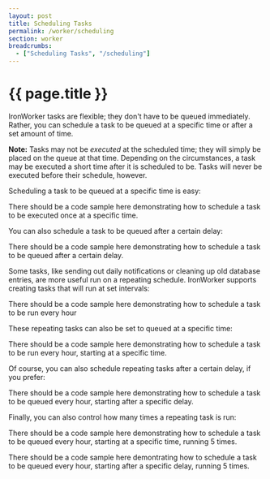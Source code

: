 ```yaml
---
layout: post
title: Scheduling Tasks
permalink: /worker/scheduling
section: worker
breadcrumbs:
  - ["Scheduling Tasks", "/scheduling"]
---
```


# {{ page.title }}

IronWorker tasks are flexible; they don't have to be queued immediately. Rather, you can schedule a task to be queued at a specific time or after a set amount of time.

<div class="alert">
<p><strong>Note:</strong> Tasks may not be <em>executed</em> at the scheduled time; they will simply be placed on the queue at that time. Depending on the circumstances, a task may be executed a short time after it is scheduled to be. Tasks will never be executed before their schedule, however.</p>
</div>

Scheduling a task to be queued at a specific time is easy:

<div class="alert">
<p>There should be a code sample here demonstrating how to schedule a task to be executed once at a specific time.</p>
</div>

You can also schedule a task to be queued after a certain delay:

<div class="alert">
<p>There should be a code sample here demonstrating how to schedule a task to be queued after a certain delay.</p>
</div>

Some tasks, like sending out daily notifications or cleaning up old database entries, are more useful run on a repeating schedule. IronWorker supports creating tasks that will run at set intervals:

<div class="alert">
<p>There should be a code sample here demonstrating how to schedule a task to be run every hour</p>
</div>

These repeating tasks can also be set to queued at a specific time:

<div class="alert">
<p>There should be a code sample here demonstrating how to schedule a task to be run every hour, starting at a specific time.</p>
</div>

Of course, you can also schedule repeating tasks after a certain delay, if you prefer:

<div class="alert">
  <p>There should be a code sample here demonstrating how to schedule a task to be queued every hour, starting after a specific delay.</p>
</div>

Finally, you can also control how many times a repeating task is run:

<div class="alert">
  <p>There should be a code sample here demonstrating how to schedule a task to be queued every hour, starting at a specific time, running 5 times.</p>
</div>

<div class="alert">
  <p>There should be a code sample here demontrating how to schedule a task to be queued every hour, starting after a specific delay, running 5 times.</p>
</div>
